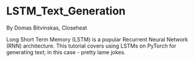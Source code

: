 # LSTM_Text_Generation
By Domas Bitvinskas, Closeheat

Long Short Term Memory (LSTM) is a popular Recurrent Neural Network (RNN) architecture. This tutorial covers using LSTMs on PyTorch for generating text; in this case - pretty lame jokes.

